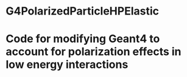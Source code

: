 # G4PolarizedParticleHPElastic
# Code for modifying Geant4 to account for polarization effects in low energy interactions
